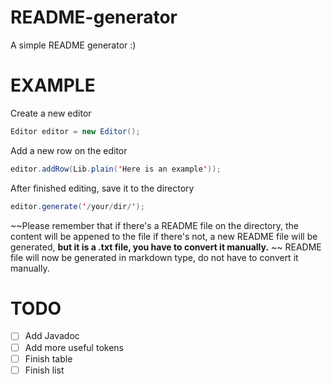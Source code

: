 # README-generator
A simple README generator :)
# EXAMPLE 
Create a new editor
```java
Editor editor = new Editor();
``` 
Add a new row on the editor
```java
editor.addRow(Lib.plain('Here is an example'));
``` 
After finished editing, save it to the directory
```java
editor.generate('/your/dir/');
``` 
~~Please remember that if there's a README file on the directory, the content will be appened to the file
if there's not, a new README file will be generated, **but it is a .txt file, you have to convert it manually.** ~~
README file will now be generated in markdown type, do not have to convert it manually.

# TODO
- [ ] Add Javadoc
- [ ] Add more useful tokens
- [ ] Finish table
- [ ] Finish list
